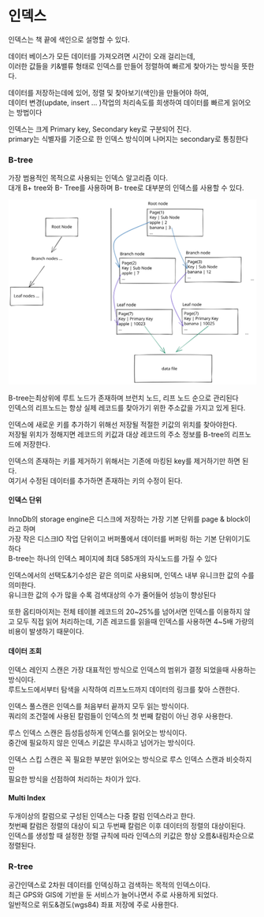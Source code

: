 # 인덱스

인덱스는 책 끝에 색인으로 설명할 수 있다.

데이터 베이스가 모든 데이터를 가져오려면 시간이 오래 걸리는데,\
이러한 값들을 키&밸류 형태로 인덱스를 만들어 정렬하여 빠르게 찾아가는 방식을 뜻한다.

데이터를 저장하는데에 있어, 정렬 및 찾아보기(색인)을 만들어야 하여,\
데이터 변경(update, insert ... )작업의 처리속도를 희생하여 데이터를 빠르게 읽어오는 방법이다

인덱스는 크게 Primary key, Secondary key로 구분되어 진다.\
primary는 식별자를 기준으로 한 인덱스 방식이며 나머지는 secondary로 통칭한다

### B-tree

가장 범용적인 목적으로 사용되는 인덱스 알고리즘 이다.\
대개 B+ tree와 B- Tree를 사용하며 B- tree로 대부분의 인덱스를 사용할 수 있다.

<img src="../../.gitbook/assets/file.excalidraw (3).svg" alt="" class="gitbook-drawing">

B-tree는최상위에 루트 노드가 존재하며 브런치 노드, 리프 노드 순으로 관리된다\
인덱스의 리프노드는 항상 실제 레코드를 찾아가기 위한 주소값을 가지고 있게 된다.

인덱스에 새로운 키를 추가하기 위해선 저장될 적절한 키값의 위치를 찾아야한다.\
저장될 위치가 정해지면 레코드의 키값과 대상 레코드의 주소 정보를 B-tree의 리프노드에 저장한다.

인덱스의 존재하는 키를 제거하기 위해서는 기존에 마킹된 key를 제거하기만 하면 된다.\
여기서 수정된 데이터를 추가하면 존재하는 키의 수정이 된다.

#### 인덱스 단위

InnoDb의 storage engine은 디스크에 저장하는 가장 기본 단위를 page & block이라고 하며\
가장 작은 디스크IO 작업 단위이고 버퍼풀에서 데이터를 버퍼링 하는 기본 단위이기도 하다\
B-tree는 하나의 인덱스 페이지에 최대 585개의 자식노드를 가질 수 있다

인덱스에서의 선택도&기수성은 같은 의미로 사용되며, 인덱스 내부 유니크한 값의 수를 의미한다.\
유니크한 값의 수가 많을 수록 검색대상의 수가 줄어들어 성능이 향상된다

또한 옵티마이저는 전체 테이블 레코드의 20\~25%를 넘어서면 인덱스를 이용하지 않고 모두 직접 읽어 처리하는데, 기존 레코드를 읽을때 인덱스를 사용하면 4\~5배 가량의 비용이 발생하기 때문이다.

#### 데이터 조회

인덱스 레인지 스캔은 가장 대표적인 방식으로 인덱스의 범위가 결정 되었을때 사용하는 방식이다.\
루트노드에서부터 탐색을 시작하여 리프노드까지 데이터의 링크를 찾아 스캔한다.

인덱스 풀스캔은 인덱스를 처음부터 끝까지 모두 읽는 방식이다.\
쿼리의 조건절에 사용된 칼럼들이 인덱스의 첫 번째 칼럼이 아닌 경우 사용한다.

루스 인덱스 스캔은 듬성듬성하게 인덱스를 읽어오는 방식이다.\
중간에 필요하지 않은 인덱스 키값은 무시하고 넘어가는 방식이다.

인덱스 스킵 스캔은 꼭 필요한 부분만 읽어오는 방식으로 루스 인덱스 스캔과 비슷하지만\
필요한 방식을 선점하여 처리하는 차이가 있다.

#### Multi Index

두개이상의 칼럼으로 구성된 인덱스는 다중 칼럼 인덱스라고 한다.\
첫번째  칼럼은 정렬의 대상이 되고 두번째 칼럼은 이후 데이터의 정렬의 대상이된다.\
인덱스를 생성할 때 설정한 정렬 규칙에 따라 인덱스의 키값은 항상 오름&내림차순으로 정렬된다.

### R-tree&#x20;

공간인덱스로 2차원 데이터를 인덱싱하고 검색하는 목적의 인덱스이다.\
최근 GPS와 GIS에 기반을 둔 서비스가 늘어나면서 주로 사용하게 되었다.\
일반적으로 위도&경도(wgs84) 좌표 저장에 주로 사용한다.
